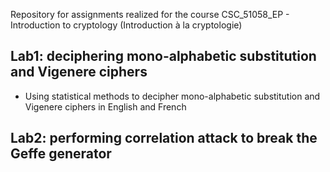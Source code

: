 Repository for assignments realized for the course CSC_51058_EP - Introduction to cryptology (Introduction à la cryptologie)

## Lab1: deciphering mono-alphabetic substitution and Vigenere ciphers

- Using statistical methods to decipher mono-alphabetic substitution and Vigenere ciphers in English and French

## Lab2: performing correlation attack to break the Geffe generator

